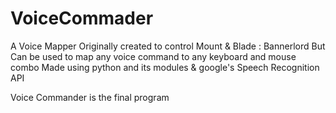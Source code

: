 # VoiceCommader
A Voice Mapper Originally created to control Mount &amp; Blade : Bannerlord 
But Can be used to map any voice command to any keyboard and mouse combo
Made using python and its modules & google's Speech Recognition API

Voice Commander is the final program
